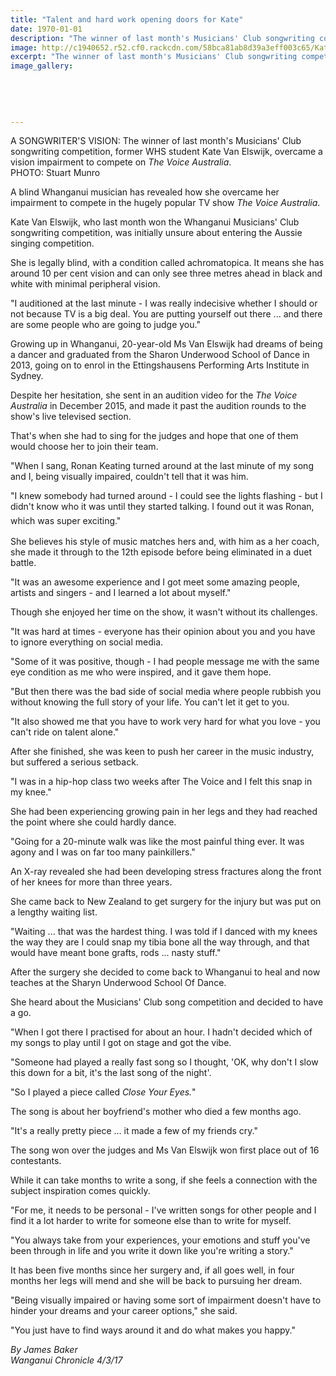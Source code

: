 ```yaml
---
title: "Talent and hard work opening doors for Kate"
date: 1970-01-01
description: "The winner of last month's Musicians' Club songwriting competition, former WHS student Kate Van Elswijk, overcame a vision impairment to compete on The Voice Australia..."
image: http://c1940652.r52.cf0.rackcdn.com/58bca81ab8d39a3eff003c65/Kate-Van-Elswijk-The-Voice-Aust-March-2017.jpg
excerpt: "The winner of last month's Musicians' Club songwriting competition, former WHS student Kate Van Elswijk, overcame a vision impairment to compete on The Voice Australia."
image_gallery:
    
    
    
    
    
---
```


<p><span>A SONGWRITER'S VISION: The winner of last month's Musicians' Club songwriting competition, former WHS student Kate Van Elswijk, overcame a vision impairment to compete on <em>The Voice Australia</em>. <br />PHOTO: Stuart Munro</span></p>
<p>A blind Whanganui musician has revealed how she overcame her impairment to compete in the hugely popular TV show&nbsp;<em>The Voice Australia</em>.</p>
<p>Kate Van Elswijk, who last month won the Whanganui Musicians' Club songwriting competition, was initially unsure about entering the Aussie singing competition.</p>
<p>She is legally blind, with a condition called achromatopica. It means she has around 10 per cent vision and can only see three metres ahead in black and white with minimal peripheral vision.</p>
<p>"I auditioned at the last minute - I was really indecisive whether I should or not because TV is a big deal. You are putting yourself out there ... and there are some people who are going to judge you."</p>
<p>Growing up in Whanganui, 20-year-old Ms Van Elswijk had dreams of being a dancer and graduated from the Sharon Underwood School of Dance in 2013, going on to enrol in the Ettingshausens Performing Arts Institute in Sydney.</p>
<p>Despite her hesitation, she sent in an audition video for the&nbsp;<em>The Voice Australia</em>&nbsp;in December 2015, and made it past the audition rounds to the show's live televised section.</p>
<p>That's when she had to sing for the judges and hope that one of them would choose her to join their team.</p>
<p>"When I sang, Ronan Keating turned around at the last minute of my song and I, being visually impaired, couldn't tell that it was him.</p>
<p>"I knew somebody had turned around - I could see the lights flashing - but I didn't know who it was until they started talking. I found out it was Ronan, which was super exciting."<span style="color: #222222; font-size: 1.5em;">&nbsp;</span></p>
<p>She believes his style of music matches hers and, with him as a her coach, she made it through to the 12th episode before being eliminated in a duet battle.</p>
<p>"It was an awesome experience and I got meet some amazing people, artists and singers - and I learned a lot about myself."</p>
<p>Though she enjoyed her time on the show, it wasn't without its challenges.</p>
<p>"It was hard at times - everyone has their opinion about you and you have to ignore everything on social media.</p>
<p>"Some of it was positive, though - I had people message me with the same eye condition as me who were inspired, and it gave them hope.</p>
<p>"But then there was the bad side of social media where people rubbish you without knowing the full story of your life. You can't let it get to you.</p>
<p>"It also showed me that you have to work very hard for what you love - you&nbsp;<br />can't ride on talent alone."</p>
<p>After she finished, she was keen to push her career in the music industry, but suffered a serious setback.</p>
<p>"I was in a hip-hop class two weeks after The Voice and I felt this snap in my knee."</p>
<p>She had been experiencing growing pain in her legs and they had reached the point where she could hardly dance.</p>
<p>"Going for a 20-minute walk was like the most painful thing ever. It was agony and I was on far too many painkillers."</p>
<p>An X-ray revealed she had been developing stress fractures along the front of her knees for more than three years.</p>
<p>She came back to New Zealand to get surgery for the injury but was put on a lengthy waiting list.</p>
<p>"Waiting ... that was the hardest thing. I was told if I danced with my knees the way they are I could snap my tibia bone all the way through, and that would have meant bone grafts, rods ... nasty stuff."</p>
<p>After the surgery she decided to come back to Whanganui to heal and now teaches at the Sharyn Underwood School Of Dance.</p>
<p>She heard about the Musicians' Club song competition and decided to have a go.</p>
<p>"When I got there I practised for about an hour. I hadn't decided which of my songs to play until I got on stage and got the vibe.</p>
<p>"Someone had played a really fast song so I thought, 'OK, why don't I slow this down for a bit, it's the last song of the night'.</p>
<p>"So I played a piece called&nbsp;<em>Close Your Eyes.</em>"</p>
<p>The song is about her boyfriend's mother who died a few months ago.</p>
<p>"It's a really pretty piece ... it made a few of my friends cry."</p>
<p>The song won over the judges and Ms Van Elswijk won first place out of 16 contestants.</p>
<p>While it can take months to write a song, if she feels a connection with the subject inspiration comes quickly.</p>
<p>"For me, it needs to be personal - I've written songs for other people and I find it a lot harder to write for someone else than to write for myself.</p>
<p>"You always take from your experiences, your emotions and stuff you've been through in life and you write it down like you're writing a story."</p>
<p>It has been five months since her surgery and, if all goes well, in four months her legs will mend and she will be back to pursuing her dream.</p>
<p>"Being visually impaired or having some sort of impairment doesn't have to hinder your dreams and your career options," she said.</p>
<p>"You just have to find ways around it and do what makes you happy."</p>
<div class="detailsLarge articleEmailLink">
<p class="writtenBy"><em>By James Baker</em><br /><em>Wanganui Chronicle 4/3/17&nbsp;</em></p>
</div>

